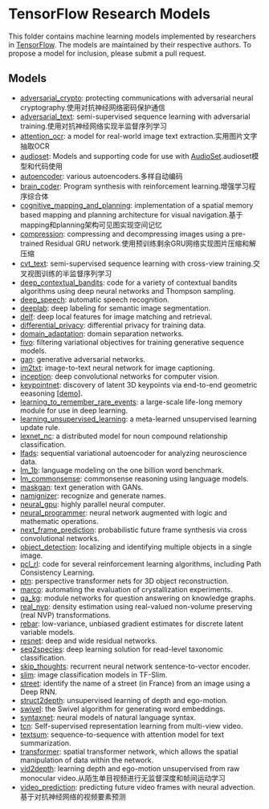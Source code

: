 # TensorFlow Research Models

This folder contains machine learning models implemented by researchers in
[TensorFlow](https://tensorflow.org). The models are maintained by their
respective authors. To propose a model for inclusion, please submit a pull
request.

## Models

-   [adversarial_crypto](adversarial_crypto): protecting communications with
    adversarial neural cryptography.使用对抗神经网络密码保护通信
-   [adversarial_text](adversarial_text): semi-supervised sequence learning with
    adversarial training.使用对抗神经网络实现半监督序列学习
-   [attention_ocr](attention_ocr): a model for real-world image text
    extraction.实用图片文字抽取OCR
-   [audioset](audioset): Models and supporting code for use with
    [AudioSet](http://g.co/audioset).audioset模型和代码使用
-   [autoencoder](autoencoder): various autoencoders.多样自动编码
-   [brain_coder](brain_coder): Program synthesis with reinforcement learning.增强学习程序综合体
-   [cognitive_mapping_and_planning](cognitive_mapping_and_planning):
    implementation of a spatial memory based mapping and planning architecture
    for visual navigation.基于mapping和planning架构可见图实现空间记忆
-   [compression](compression): compressing and decompressing images using a
    pre-trained Residual GRU network.使用预训练剩余GRU网络实现图片压缩和解压缩
-   [cvt_text](cvt_text): semi-supervised sequence learning with cross-view
    training.交叉视图训练的半监督序列学习
-   [deep_contextual_bandits](deep_contextual_bandits): code for a variety of contextual bandits algorithms using deep neural networks and Thompson sampling.
-   [deep_speech](deep_speech): automatic speech recognition.
-   [deeplab](deeplab): deep labeling for semantic image segmentation.
-   [delf](delf): deep local features for image matching and retrieval.
-   [differential_privacy](differential_privacy): differential privacy for training
    data.
-   [domain_adaptation](domain_adaptation): domain separation networks.
-   [fivo](fivo): filtering variational objectives for training generative
    sequence models.
-   [gan](gan): generative adversarial networks.
-   [im2txt](im2txt): image-to-text neural network for image captioning.
-   [inception](inception): deep convolutional networks for computer vision.
-   [keypointnet](keypointnet): discovery of latent 3D keypoints via end-to-end
    geometric eeasoning [[demo](https://keypointnet.github.io/)].
-   [learning_to_remember_rare_events](learning_to_remember_rare_events): a
    large-scale life-long memory module for use in deep learning.
-   [learning_unsupervised_learning](learning_unsupervised_learning): a
    meta-learned unsupervised learning update rule.
-   [lexnet_nc](lexnet_nc): a distributed model for noun compound relationship
    classification.
-   [lfads](lfads): sequential variational autoencoder for analyzing
    neuroscience data.
-   [lm_1b](lm_1b): language modeling on the one billion word benchmark.
-   [lm_commonsense](lm_commonsense): commonsense reasoning using language models.
-   [maskgan](maskgan): text generation with GANs.
-   [namignizer](namignizer): recognize and generate names.
-   [neural_gpu](neural_gpu): highly parallel neural computer.
-   [neural_programmer](neural_programmer): neural network augmented with logic
    and mathematic operations.
-   [next_frame_prediction](next_frame_prediction): probabilistic future frame
    synthesis via cross convolutional networks.
-   [object_detection](object_detection): localizing and identifying multiple
    objects in a single image.
-   [pcl_rl](pcl_rl): code for several reinforcement learning algorithms,
    including Path Consistency Learning.
-   [ptn](ptn): perspective transformer nets for 3D object reconstruction.
-   [marco](marco): automating the evaluation of crystallization experiments.
-   [qa_kg](qa_kg): module networks for question answering on knowledge graphs.
-   [real_nvp](real_nvp): density estimation using real-valued non-volume
    preserving (real NVP) transformations.
-   [rebar](rebar): low-variance, unbiased gradient estimates for discrete
    latent variable models.
-   [resnet](resnet): deep and wide residual networks.
-   [seq2species](seq2species): deep learning solution for read-level taxonomic
    classification.
-   [skip_thoughts](skip_thoughts): recurrent neural network sentence-to-vector
    encoder.
-   [slim](slim): image classification models in TF-Slim.
-   [street](street): identify the name of a street (in France) from an image
    using a Deep RNN.
-   [struct2depth](struct2depth): unsupervised learning of depth and ego-motion.
-   [swivel](swivel): the Swivel algorithm for generating word embeddings.
-   [syntaxnet](syntaxnet): neural models of natural language syntax.
-   [tcn](tcn): Self-supervised representation learning from multi-view video.
-   [textsum](textsum): sequence-to-sequence with attention model for text
    summarization.
-   [transformer](transformer): spatial transformer network, which allows the
    spatial manipulation of data within the network.
-   [vid2depth](vid2depth): learning depth and ego-motion unsupervised from
    raw monocular video.从陌生单目视频进行无监督深度和帧间运动学习
-   [video_prediction](video_prediction): predicting future video frames with
    neural advection.基于对抗神经网络的视频要素预测
